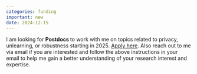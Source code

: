 ```yaml
---
categories: funding
important: new
date: 2024-12-15
---
```


 I am looking for <strong> Postdocs </strong> to work with me on
 topics related to privacy, unlearning, or robustness starting in
 2025. <a href="https://employment.ku.dk/all-vacancies/?show=162772">
 Apply here</a>. Also reach out to me via email if you are interested
 and follow the above instructions in your email to help me gain a
 better understanding of your research interest and expertise.